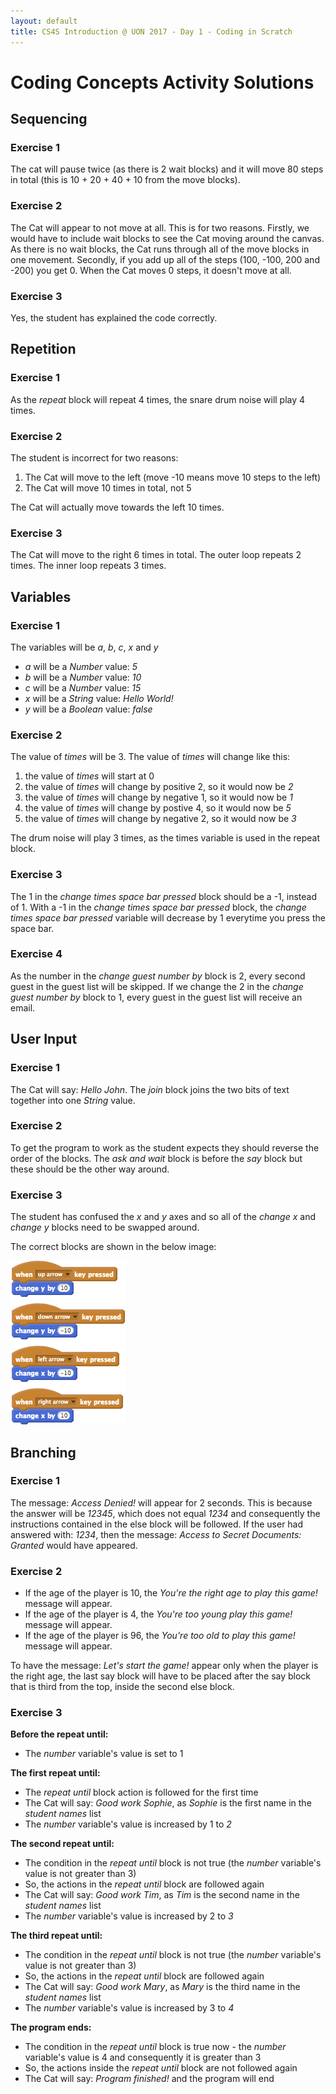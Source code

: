 ```yaml
---
layout: default
title: CS4S Introduction @ UON 2017 - Day 1 - Coding in Scratch
---
```


# Coding Concepts Activity Solutions

## Sequencing

### Exercise 1

The cat will pause twice (as there is 2 wait blocks) and it will move 80 steps in total (this is 10 + 20 + 40 + 10 from the move blocks).

### Exercise 2

The Cat will appear to not move at all. 
This is for two reasons. 
Firstly, we would have to include wait blocks to see the Cat moving around the canvas.
As there is no wait blocks, the Cat runs through all of the move blocks in one movement.
Secondly, if you add up all of the steps (100, -100, 200 and -200) you get 0.
When the Cat moves 0 steps, it doesn't move at all.

### Exercise 3

Yes, the student has explained the code correctly.

## Repetition

### Exercise 1

As the *repeat* block will repeat 4 times, the snare drum noise will play 4 times.

### Exercise 2

The student is incorrect for two reasons:

1.	The Cat will move to the left (move -10 means move 10 steps to the left)
2.	The Cat will move 10 times in total, not 5

The Cat will actually move towards the left 10 times.

### Exercise 3

The Cat will move to the right 6 times in total. 
The outer loop repeats 2 times.
The inner loop repeats 3 times.

## Variables

### Exercise 1

The variables will be *a*, *b*, *c*, *x* and *y*

- *a* will be a *Number* value: *5*
- *b* will be a *Number* value: *10*
- *c* will be a *Number* value: *15*
- *x* will be a *String* value: *Hello World!*
- *y* will be a *Boolean* value: *false*

### Exercise 2

The value of *times* will be 3.
The value of *times* will change like this:

1. the value of *times* will start at 0
2. the value of *times* will change by positive 2, so it would now be *2*
3. the value of *times* will change by negative 1, so it would now be *1*
4. the value of *times* will change by postive 4, so it would now be *5*
5. the value of *times* will change by negative 2, so it would now be *3*

The drum noise will play 3 times, as the times variable is used in the repeat block.

### Exercise 3

The 1 in the *change times space bar pressed* block should be a -1, instead of 1.
With a -1 in the *change times space bar pressed* block, the *change times space bar pressed* variable will decrease by 1 everytime you press the space bar.

### Exercise 4

As the number in the *change guest number by* block is 2, every second guest in the guest list will be skipped.
If we change the 2 in the *change guest number by* block to 1, every guest in the guest list will receive an email.

## User Input

### Exercise 1

The Cat will say: *Hello John*.
The *join* block joins the two bits of text together into one *String* value.

### Exercise 2

To get the program to work as the student expects they should reverse the order of the blocks. 
The *ask and wait* block is before the *say* block but these should be the other way around.

### Exercise 3

The student has confused the *x* and *y* axes and so all of the *change x* and *change y* blocks need to be swapped around.

The correct blocks are shown in the below image:

![](images/moving_sprite_around.png)

## Branching

### Exercise 1

The message: *Access Denied!* will appear for 2 seconds. 
This is because the answer will be *12345*, which does not equal *1234* and consequently the instructions contained in the else block will be followed. 
If the user had answered with: *1234*, then the message: *Access to Secret Documents: Granted* would have appeared.

### Exercise 2

- If the age of the player is 10, the *You're the right age to play this game!* message will appear.
- If the age of the player is 4, the *You're too young play this game!* message will appear.
- If the age of the player is 96, the *You're too old to play this game!* message will appear.

To have the message: *Let's start the game!* appear only when the player is the right age, the last say block will have to be placed after the say block that is third from the top, inside the second else block.

### Exercise 3

**Before the repeat until:**

- The *number* variable's value is set to 1

**The first repeat until:**

- The *repeat until* block action is followed for the first time
- The Cat will say: *Good work Sophie*, as *Sophie* is the first name in the *student names* list
- The *number* variable's value is increased by 1 to *2*

**The second repeat until:**

- The condition in the *repeat until* block is not true (the *number* variable's value is not greater than 3)
- So, the actions in the *repeat until* block are followed again
- The Cat will say: *Good work Tim*, as *Tim* is the second name in the *student names* list
- The *number* variable's value is increased by 2 to *3*

**The third repeat until:**

- The condition in the *repeat until* block is not true (the *number* variable's value is not greater than 3)
- So, the actions in the *repeat until* block are followed again
- The Cat will say: *Good work Mary*, as *Mary* is the third name in the *student names* list
- The *number* variable's value is increased by 3 to *4*

**The program ends:**

- The condition in the *repeat until* block is true now - the *number* variable's value is 4 and consequently it is greater than 3
- So, the actions inside the *repeat until* block are not followed again
- The Cat will say: *Program finished!* and the program will end



